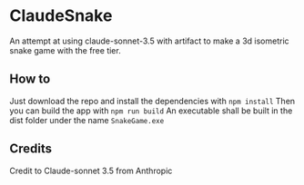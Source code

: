 # ClaudeSnake

An attempt at using claude-sonnet-3.5 with artifact to make a 
3d isometric snake game with the free tier.

## How to

Just download the repo and install the dependencies with `npm install`
Then you can build the app with `npm run build`
An executable shall be built in the dist folder under the name `SnakeGame.exe`

## Credits

Credit to Claude-sonnet 3.5 from Anthropic